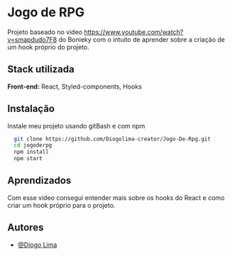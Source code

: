 
# Jogo de RPG

Projeto baseado no video https://www.youtube.com/watch?v=smapdudo7F8 do Bonieky com o intuito de aprender sobre a criação de um hook próprio do projeto. 


## Stack utilizada

**Front-end:** React, Styled-components, Hooks





## Instalação

Instale meu projeto usando gitBash e com npm

```bash
  git clone https://github.com/Diogolima-creator/Jogo-De-Rpg.git
  cd jogoderpg
  npm install
  npm start
```
    
## Aprendizados

Com esse video consegui entender mais sobre os hooks do React e como criar um hook próprio para o projeto.
## Autores

- [@Diogo Lima](https://github.com/Diogolima-creator)


